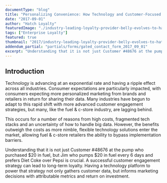 ```yaml
---
documentType: "blog"
title: "Personalizing Convenience: How Technology and Customer-Focused Marketing Are Transforming the Fuel & Convenience Store Industry"
date: "2017-09-01"
author: "Hatch Loyalty"
featuredImage: "./industry-leading-loyalty-provider-belly-evolves-to-hatch.png"
tags: ["Enterprise Loyalty"]
featured: true
thumbnail: "2017/industry-leading-loyalty-provider-belly-evolves-to-hatch-thumb.png"
addendum_partial: "partials/forms/gated_contact_form_2017_09_01"
excerpt: "Understanding that it is not just Customer #48676 at the pump who purchased $20 in fuel, but Jim who pumps $20 in fuel every 6 days and prefers Diet Coke over Pepsi is crucial. A successful customer engagement strategy can lead to long-term loyalty. Having a technology platform to power that strategy not only gathers customer data, but informs marketing decisions with attributable metrics and return on investment."
---
```


## Introduction

Technology is advancing at an exponential rate and having a ripple effect across all industries. Consumer expectations are particularly impacted, with consumers expecting more personalized marketing from brands and retailers in return for sharing their data. Many industries have begun to adapt to this rapid shift with more advanced customer engagement strategies, but many, like the fuel & c-store industry, are lagging behind.

This occurs for a number of reasons from high costs, fragmented tech stacks and an uncertainty of how to handle big data. However, the benefits outweigh the costs as more nimble, flexible technology solutions enter the market, allowing fuel & c-store retailers the ability to bypass implementation barriers.

Understanding that it is not just Customer #48676 at the pump who purchased $20 in fuel, but Jim who pumps $20 in fuel every 6 days and prefers Diet Coke over Pepsi is crucial. A successful customer engagement strategy can lead to long-term loyalty. Having a technology platform to power that strategy not only gathers customer data, but informs marketing decisions with attributable metrics and return on investment.
